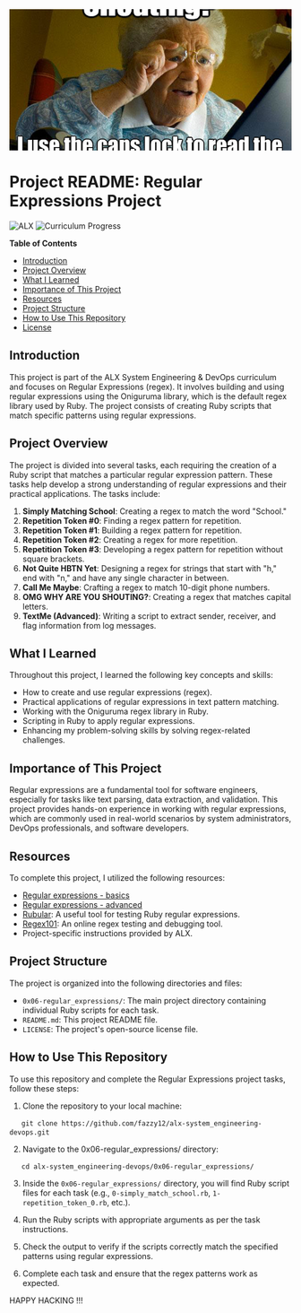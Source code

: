 <div style="width: 100%; height: 0; padding-bottom: 50%; position: relative;">
    <img src="shouting.jpg" alt="OOP Image" style="position: absolute; width: 800%; height: 100%; object-fit: cover;">
</div>

# Project README: Regular Expressions Project

![ALX](https://img.shields.io/badge/ALX-System%20Engineering%20%26%20DevOps-blue?style=plastic)
![Curriculum Progress](https://img.shields.io/badge/Curriculum%20Progress-121.58%25-brightgreen?style=plastic)

**Table of Contents**
- [Introduction](#introduction)
- [Project Overview](#project-overview)
- [What I Learned](#what-i-learned)
- [Importance of This Project](#importance-of-this-project)
- [Resources](#resources)
- [Project Structure](#project-structure)
- [How to Use This Repository](#how-to-use-this-repository)
- [License](#license)

## Introduction

This project is part of the ALX System Engineering & DevOps curriculum and focuses on Regular Expressions (regex). It involves building and using regular expressions using the Oniguruma library, which is the default regex library used by Ruby. The project consists of creating Ruby scripts that match specific patterns using regular expressions.

## Project Overview

The project is divided into several tasks, each requiring the creation of a Ruby script that matches a particular regular expression pattern. These tasks help develop a strong understanding of regular expressions and their practical applications. The tasks include:

1. **Simply Matching School**: Creating a regex to match the word "School."
2. **Repetition Token #0**: Finding a regex pattern for repetition.
3. **Repetition Token #1**: Building a regex pattern for repetition.
4. **Repetition Token #2**: Creating a regex for more repetition.
5. **Repetition Token #3**: Developing a regex pattern for repetition without square brackets.
6. **Not Quite HBTN Yet**: Designing a regex for strings that start with "h," end with "n," and have any single character in between.
7. **Call Me Maybe**: Crafting a regex to match 10-digit phone numbers.
8. **OMG WHY ARE YOU SHOUTING?**: Creating a regex that matches capital letters.
9. **TextMe (Advanced)**: Writing a script to extract sender, receiver, and flag information from log messages.

## What I Learned

Throughout this project, I learned the following key concepts and skills:

- How to create and use regular expressions (regex).
- Practical applications of regular expressions in text pattern matching.
- Working with the Oniguruma regex library in Ruby.
- Scripting in Ruby to apply regular expressions.
- Enhancing my problem-solving skills by solving regex-related challenges.

## Importance of This Project

Regular expressions are a fundamental tool for software engineers, especially for tasks like text parsing, data extraction, and validation. This project provides hands-on experience in working with regular expressions, which are commonly used in real-world scenarios by system administrators, DevOps professionals, and software developers.

## Resources

To complete this project, I utilized the following resources:

- [Regular expressions - basics](http://www.regular-expressions.info/)
- [Regular expressions - advanced](http://www.w3schools.com/jsref/jsref_obj_regexp.asp)
- [Rubular](http://rubular.com/): A useful tool for testing Ruby regular expressions.
- [Regex101](https://regex101.com/): An online regex testing and debugging tool.
- Project-specific instructions provided by ALX.

## Project Structure

The project is organized into the following directories and files:

- `0x06-regular_expressions/`: The main project directory containing individual Ruby scripts for each task.
- `README.md`: This project README file.
- `LICENSE`: The project's open-source license file.

## How to Use This Repository

To use this repository and complete the Regular Expressions project tasks, follow these steps:

1. Clone the repository to your local machine:

```
   git clone https://github.com/fazzy12/alx-system_engineering-devops.git
```
2. Navigate to the 0x06-regular_expressions/ directory:

```
   cd alx-system_engineering-devops/0x06-regular_expressions/
```
3. Inside the `0x06-regular_expressions/` directory, you will find Ruby script files for each task 
(e.g., `0-simply_match_school.rb`, `1-repetition_token_0.rb`, etc.).

4. Run the Ruby scripts with appropriate arguments as per the task instructions.

5. Check the output to verify if the scripts correctly match the specified patterns using regular expressions.

6. Complete each task and ensure that the regex patterns work as expected.

HAPPY HACKING !!!